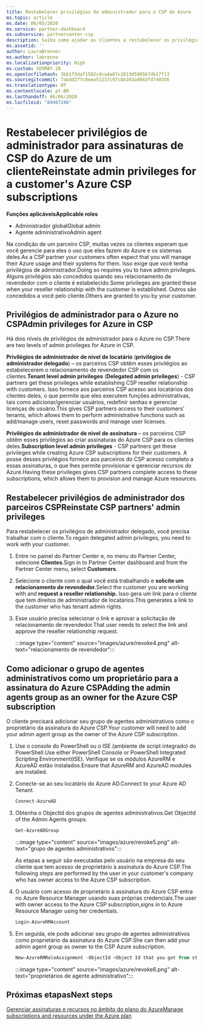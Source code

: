 ```yaml
---
title: Restabelecer privilégios de administrador para o CSP do Azure
ms.topic: article
ms.date: 06/05/2020
ms.service: partner-dashboard
ms.subservice: partnercenter-csp
description: Saiba como ajudar os clientes a restabelecer os privilégios de administrador de um parceiro para que ele possa ajudar a gerenciar as assinaturas de CSP do Azure de um cliente.
ms.assetid: ''
author: LauraBrenner
ms.author: labrenne
ms.localizationpriority: High
ms.custom: SEOMAY.20
ms.openlocfilehash: 3bb1f5daf1582c4ca4a67c2813d598567db17f13
ms.sourcegitcommit: 7abdd277c0eea51237c97cbb163a4943fd740356
ms.translationtype: HT
ms.contentlocale: pt-BR
ms.lasthandoff: 06/06/2020
ms.locfileid: "84467246"
---
```

# <a name="reinstate-admin-privileges-for-a-customers-azure-csp-subscriptions"></a><span data-ttu-id="bff7f-103">Restabelecer privilégios de administrador para assinaturas de CSP do Azure de um cliente</span><span class="sxs-lookup"><span data-stu-id="bff7f-103">Reinstate admin privileges for a customer's Azure CSP subscriptions</span></span>  

<span data-ttu-id="bff7f-104">**Funções aplicáveis**</span><span class="sxs-lookup"><span data-stu-id="bff7f-104">**Applicable roles**</span></span>

- <span data-ttu-id="bff7f-105">Administrador global</span><span class="sxs-lookup"><span data-stu-id="bff7f-105">Global admin</span></span>
- <span data-ttu-id="bff7f-106">Agente administrativo</span><span class="sxs-lookup"><span data-stu-id="bff7f-106">Admin agent</span></span>

<span data-ttu-id="bff7f-107">Na condição de um parceiro CSP, muitas vezes os clientes esperam que você gerencie para eles o uso que eles fazem do Azure e os sistemas deles.</span><span class="sxs-lookup"><span data-stu-id="bff7f-107">As a CSP partner your customers often expect that you will manage their Azure usage and their systems for them.</span></span> <span data-ttu-id="bff7f-108">Isso exige que você tenha privilégios de administrador.</span><span class="sxs-lookup"><span data-stu-id="bff7f-108">Doing so requires you to have admin privileges.</span></span> <span data-ttu-id="bff7f-109">Alguns privilégios são concedidos quando seu relacionamento de revendedor com o cliente é estabelecido.</span><span class="sxs-lookup"><span data-stu-id="bff7f-109">Some privileges are granted these when your reseller relationship with the customer is established.</span></span> <span data-ttu-id="bff7f-110">Outros são concedidos a você pelo cliente.</span><span class="sxs-lookup"><span data-stu-id="bff7f-110">Others are granted to you by your customer.</span></span>

## <a name="admin-privileges-for-azure-in-csp"></a><span data-ttu-id="bff7f-111">Privilégios de administrador para o Azure no CSP</span><span class="sxs-lookup"><span data-stu-id="bff7f-111">Admin privileges for Azure in CSP</span></span>

<span data-ttu-id="bff7f-112">Há dois níveis de privilégios de administrador para o Azure no CSP.</span><span class="sxs-lookup"><span data-stu-id="bff7f-112">There are two levels of admin privileges for Azure in CSP.</span></span>

<span data-ttu-id="bff7f-113">**Privilégios de administrador de nível de locatário** (**privilégios de administrador delegado**) – os parceiros CSP obtêm esses privilégios ao estabelecerem o relacionamento de revendedor CSP com os clientes.</span><span class="sxs-lookup"><span data-stu-id="bff7f-113">**Tenant level admin privileges** (**Delegated admin privileges**) -  CSP partners get these privileges while establishing CSP reseller relationship with customers.</span></span> <span data-ttu-id="bff7f-114">Isso fornece aos parceiros CSP acesso aos locatários dos clientes deles, o que permite que eles executem funções administrativas, tais como adicionar/gerenciar usuários, redefinir senhas e gerenciar licenças de usuário.</span><span class="sxs-lookup"><span data-stu-id="bff7f-114">This gives CSP partners access to their customers' tenants, which allows them to perform administrative functions such as add/manage users, reset passwords and manage user licenses.</span></span>

<span data-ttu-id="bff7f-115">**Privilégios de administrador de nível de assinatura** – os parceiros CSP obtêm esses privilégios ao criar assinaturas do Azure CSP para os clientes deles.</span><span class="sxs-lookup"><span data-stu-id="bff7f-115">**Subscription level admin privileges** - CSP partners get these privileges while creating Azure CSP subscriptions for their customers.</span></span> <span data-ttu-id="bff7f-116">A posse desses privilégios fornece aos parceiros do CSP acesso completo a essas assinaturas, o que lhes permite provisionar e gerenciar recursos do Azure.</span><span class="sxs-lookup"><span data-stu-id="bff7f-116">Having these privileges gives CSP partners complete access to these subscriptions, which allows them to provision and manage Azure resources.</span></span>

## <a name="reinstate-csp-partners-admin-privileges"></a><span data-ttu-id="bff7f-117">Restabelecer privilégios de administrador dos parceiros CSP</span><span class="sxs-lookup"><span data-stu-id="bff7f-117">Reinstate CSP partners' admin privileges</span></span>

<span data-ttu-id="bff7f-118">Para restabelecer os privilégios de administrador delegado, você precisa trabalhar com o cliente.</span><span class="sxs-lookup"><span data-stu-id="bff7f-118">To regain delegated admin privileges, you need to work with your customer.</span></span>

1. <span data-ttu-id="bff7f-119">Entre no painel do Partner Center e, no menu do Partner Center, selecione **Clientes**.</span><span class="sxs-lookup"><span data-stu-id="bff7f-119">Sign in to Partner Center dashboard and from the Partner Center menu, select **Customers**.</span></span>

2. <span data-ttu-id="bff7f-120">Selecione o cliente com o qual você está trabalhando e **solicite um relacionamento de revendedor.**</span><span class="sxs-lookup"><span data-stu-id="bff7f-120">Select the customer you are working with and **request a reseller relationship.**</span></span> <span data-ttu-id="bff7f-121">Isso gera um link para o cliente que tem direitos de administrador de locatários.</span><span class="sxs-lookup"><span data-stu-id="bff7f-121">This generates a link to the customer who has tenant admin rights.</span></span>

3. <span data-ttu-id="bff7f-122">Esse usuário precisa selecionar o link e aprovar a solicitação de relacionamento de revendedor.</span><span class="sxs-lookup"><span data-stu-id="bff7f-122">That user needs to select the link and approve the reseller relationship request.</span></span>

   :::image type="content" source="images/azure/revoke4.png" alt-text="relacionamento de revendedor":::

## <a name="adding-the-admin-agents-group-as-an-owner-for-the-azure-csp-subscription"></a><span data-ttu-id="bff7f-124">Como adicionar o grupo de agentes administrativos como um proprietário para a assinatura do Azure CSP</span><span class="sxs-lookup"><span data-stu-id="bff7f-124">Adding the admin agents group as an owner for the Azure CSP subscription</span></span>

<span data-ttu-id="bff7f-125">O cliente precisará adicionar seu grupo de agentes administrativos como o proprietário da assinatura do Azure CSP.</span><span class="sxs-lookup"><span data-stu-id="bff7f-125">Your customer will need to add your admin agent group as the owner of the Azure CSP subscription.</span></span>

1. <span data-ttu-id="bff7f-126">Use o console do PowerShell ou o ISE (ambiente de script integrado) do PowerShell.</span><span class="sxs-lookup"><span data-stu-id="bff7f-126">Use either PowerShell Console or PowerShell Integrated Scripting Environment(ISE).</span></span> <span data-ttu-id="bff7f-127">Verifique se os módulos AzureRM e AzureAD estão instalados.</span><span class="sxs-lookup"><span data-stu-id="bff7f-127">Ensure that AzureRM and AzureAD modules are installed.</span></span>

2. <span data-ttu-id="bff7f-128">Conecte-se ao seu locatário do Azure AD.</span><span class="sxs-lookup"><span data-stu-id="bff7f-128">Connect to your Azure AD Tenant.</span></span>

   ```powershell
   Connect-AzureAD
   ```

3. <span data-ttu-id="bff7f-129">Obtenha o ObjectId dos grupos de agentes administrativos.</span><span class="sxs-lookup"><span data-stu-id="bff7f-129">Get ObjectId of the Admin Agents groups.</span></span>

   ```powershell
   Get-AzureADGroup
   ```

   :::image type="content" source="images/azure/revoke5.png" alt-text="grupo de agentes administrativos":::

   <span data-ttu-id="bff7f-131">As etapas a seguir são executadas pelo usuário na empresa do seu cliente que tem acesso de proprietário à assinatura do Azure CSP.</span><span class="sxs-lookup"><span data-stu-id="bff7f-131">The following steps are performed by the user in your customer's company who has owner access to the Azure CSP subscription.</span></span>

4. <span data-ttu-id="bff7f-132">O usuário com acesso de proprietário à assinatura do Azure CSP entra no Azure Resource Manager usando suas próprias credenciais.</span><span class="sxs-lookup"><span data-stu-id="bff7f-132">The user with owner access to the Azure CSP subscription,signs in to Azure Resource Manager using her credentials.</span></span>

   ```powershell
   Login-AzureRMAccount
   ```

5. <span data-ttu-id="bff7f-133">Em seguida, ele pode adicionar seu grupo de agentes administrativos como proprietário da assinatura do Azure CSP.</span><span class="sxs-lookup"><span data-stu-id="bff7f-133">She can then add your admin agent group as owner to the CSP Azure subscription.</span></span>

    ```powershell
    New-AzureRMRoleAssignment -ObjectId <Object Id that you got from step 3> -RoleDefinitionName Owner -Scope "/subscriptions/<SubscriptionId of CSP subscription>"
    ```

   :::image type="content" source="images/azure/revoke6.png" alt-text="proprietários de agente administrativo":::

## <a name="next-steps"></a><span data-ttu-id="bff7f-135">Próximas etapas</span><span class="sxs-lookup"><span data-stu-id="bff7f-135">Next steps</span></span>

[<span data-ttu-id="bff7f-136">Gerenciar assinaturas e recursos no âmbito do plano do Azure</span><span class="sxs-lookup"><span data-stu-id="bff7f-136">Manage subscriptions and resources under the Azure plan</span></span>](azure-plan-manage.md)
